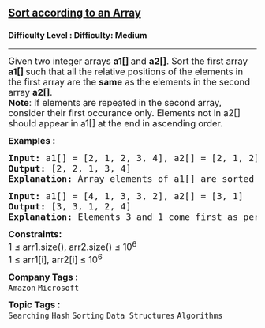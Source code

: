 <h2><a href="https://www.geeksforgeeks.org/problems/relative-sorting4323/1?page=13&status=unsolved&sortBy=submissions">Sort according to an Array</a></h2><h3>Difficulty Level : Difficulty: Medium</h3><hr><div class="problems_problem_content__Xm_eO"><p><span style="font-size: 18px;">Given two integer arrays <strong>a1[] </strong>and <strong>a2[]</strong>. Sort the first array <strong>a1[] </strong>such that all the relative positions of the elements in the first array are the <strong>same</strong> as the elements in the second array <strong>a2[]</strong>.<br><strong>Note</strong>: If elements are repeated in the second array, consider their first occurance only. Elements not in a2[] should appear in a1[] at the end in ascending order.</span></p>
<p><span style="font-size: 18px;"><strong>Examples :</strong></span></p>
<pre><span style="font-size: 18px;"><strong>Input: </strong>a1[] = [2, 1, 2, 3, 4], a2[] = [2, 1, 2]
<strong>Output: </strong>[2, 2, 1, 3, 4]<strong>
Explanation: </strong>Array elements of a1[] are sorted according to a2[]. So 2 comes first then 1 comes, now we append remaining elements of a1[] in sorted order.</span>
</pre>
<pre><span style="font-size: 18px;"><strong>Input: </strong>a1[] = [4, 1, 3, 3, 2], a2[] = [3, 1]
<strong>Output: </strong>[3, 3, 1, 2, 4]<strong>
Explanation: </strong>Elements 3 and 1 come first as per a2[]. Others (2, 4) are sorted and placed after.</span></pre>
<p><span style="font-size: 18px;"><strong>Constraints:</strong></span><br><span style="font-size: 18px;">1 ≤ arr1.size(), arr2.size() ≤ 10<sup>6</sup><br>1 ≤ arr1[i], arr2[i] ≤ 10<sup>6</sup> </span></p></div><p><span style=font-size:18px><strong>Company Tags : </strong><br><code>Amazon</code>&nbsp;<code>Microsoft</code>&nbsp;<br><p><span style=font-size:18px><strong>Topic Tags : </strong><br><code>Searching</code>&nbsp;<code>Hash</code>&nbsp;<code>Sorting</code>&nbsp;<code>Data Structures</code>&nbsp;<code>Algorithms</code>&nbsp;